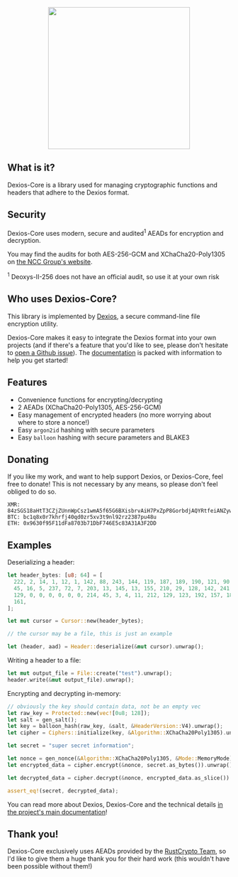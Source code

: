 <p align="center">
  <img src="https://github.com/brxken128/dexios/raw/master/assets/long-logo.png" width="320" />
</p>

## What is it?

Dexios-Core is a library used for managing cryptographic functions and headers
that adhere to the Dexios format.

## Security

Dexios-Core uses modern, secure and audited<sup>1</sup> AEADs for encryption and
decryption.

You may find the audits for both AES-256-GCM and XChaCha20-Poly1305 on
[the NCC Group's website](https://research.nccgroup.com/2020/02/26/public-report-rustcrypto-aes-gcm-and-chacha20poly1305-implementation-review/).

<sup>1</sup> Deoxys-II-256 does not have an official audit, so use it at your
own risk

## Who uses Dexios-Core?

This library is implemented by [Dexios](https://github.com/brxken128/dexios), a
secure command-line file encryption utility.

Dexios-Core makes it easy to integrate the Dexios format into your own projects
(and if there's a feature that you'd like to see, please don't hesitate to
[open a Github issue](https://github.com/brxken128/dexios-core/issues)). The
[documentation](https://docs.rs/dexios-core/latest/dexios_core/) is packed with
information to help you get started!

## Features

- Convenience functions for encrypting/decrypting
- 2 AEADs (XChaCha20-Poly1305, AES-256-GCM)
- Easy management of encrypted headers (no more worrying about where to store a
  nonce!)
- Easy `argon2id` hashing with secure parameters
- Easy `balloon` hashing with secure parameters and BLAKE3

## Donating

If you like my work, and want to help support Dexios, or Dexios-Core, feel free
to donate! This is not necessary by any means, so please don't feel obliged to
do so.

```
XMR: 84zSGS18aHtT3CZjZUnnWpCsz1wmA5f65G6BXisbrvAiH7PxZpP8GorbdjAQYRtfeiANZywwUPjZcHu8eXJeWdafJQFK46G
BTC: bc1q8x0r7khrfj40qd0zr5xv3t9nl92rz2387pu48u
ETH: 0x9630f95F11dFa8703b71DbF746E5c83A31A3F2DD
```

## Examples

Deserializing a header:

```rust
let header_bytes: [u8; 64] = [
  222, 2, 14, 1, 12, 1, 142, 88, 243, 144, 119, 187, 189, 190, 121, 90, 211, 56, 185, 14, 76,
  45, 16, 5, 237, 72, 7, 203, 13, 145, 13, 155, 210, 29, 128, 142, 241, 233, 42, 168, 243,
  129, 0, 0, 0, 0, 0, 0, 214, 45, 3, 4, 11, 212, 129, 123, 192, 157, 185, 109, 151, 225, 233,
  161,
];

let mut cursor = Cursor::new(header_bytes);

// the cursor may be a file, this is just an example

let (header, aad) = Header::deserialize(&mut cursor).unwrap();
```

Writing a header to a file:

```rust
let mut output_file = File::create("test").unwrap();
header.write(&mut output_file).unwrap();
```

Encrypting and decrypting in-memory:

```rust
// obviously the key should contain data, not be an empty vec
let raw_key = Protected::new(vec![0u8; 128]);
let salt = gen_salt();
let key = balloon_hash(raw_key, &salt, &HeaderVersion::V4).unwrap();
let cipher = Ciphers::initialize(key, &Algorithm::XChaCha20Poly1305).unwrap();

let secret = "super secret information";

let nonce = gen_nonce(&Algorithm::XChaCha20Poly1305, &Mode::MemoryMode);
let encrypted_data = cipher.encrypt(&nonce, secret.as_bytes()).unwrap();

let decrypted_data = cipher.decrypt(&nonce, encrypted_data.as_slice()).unwrap();

assert_eq!(secret, decrypted_data);
```

You can read more about Dexios, Dexios-Core and the technical details
[in the project's main documentation](https://brxken128.github.io/dexios/)!

## Thank you!

Dexios-Core exclusively uses AEADs provided by the
[RustCrypto Team](https://github.com/RustCrypto), so I'd like to give them a
huge thank you for their hard work (this wouldn't have been possible without
them!)
